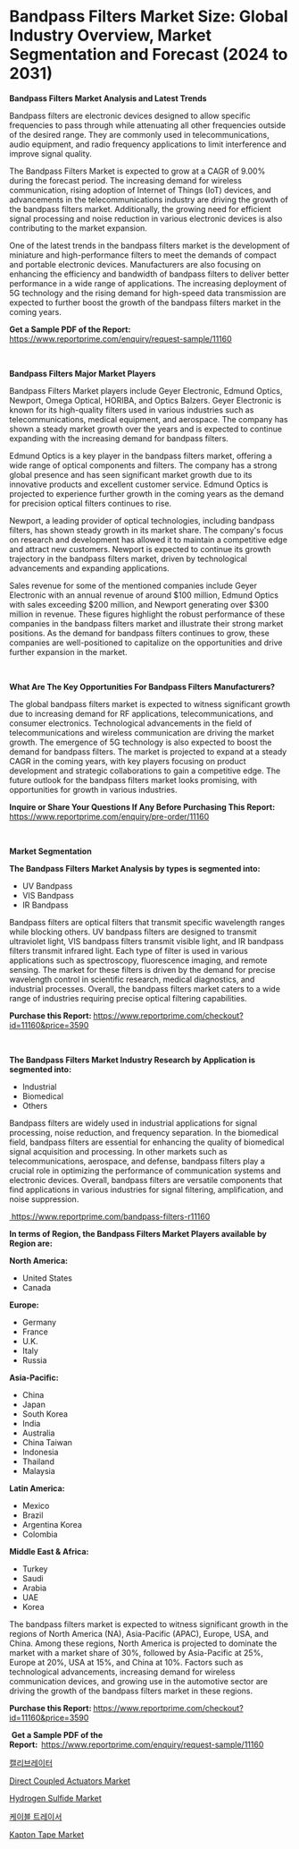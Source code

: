 <p><h1>Bandpass Filters Market Size: Global Industry Overview, Market Segmentation and Forecast (2024 to 2031)</h1></p><p><strong>Bandpass Filters Market Analysis and Latest Trends</strong></p>
<p><p>Bandpass filters are electronic devices designed to allow specific frequencies to pass through while attenuating all other frequencies outside of the desired range. They are commonly used in telecommunications, audio equipment, and radio frequency applications to limit interference and improve signal quality.</p><p>The Bandpass Filters Market is expected to grow at a CAGR of 9.00% during the forecast period. The increasing demand for wireless communication, rising adoption of Internet of Things (IoT) devices, and advancements in the telecommunications industry are driving the growth of the bandpass filters market. Additionally, the growing need for efficient signal processing and noise reduction in various electronic devices is also contributing to the market expansion.</p><p>One of the latest trends in the bandpass filters market is the development of miniature and high-performance filters to meet the demands of compact and portable electronic devices. Manufacturers are also focusing on enhancing the efficiency and bandwidth of bandpass filters to deliver better performance in a wide range of applications. The increasing deployment of 5G technology and the rising demand for high-speed data transmission are expected to further boost the growth of the bandpass filters market in the coming years.</p></p>
<p><strong>Get a Sample PDF of the Report:&nbsp;</strong> <a href="https://www.reportprime.com/enquiry/request-sample/11160">https://www.reportprime.com/enquiry/request-sample/11160</a></p>
<p>&nbsp;</p>
<p><strong>Bandpass Filters Major Market Players</strong></p>
<p><p>Bandpass Filters Market players include Geyer Electronic, Edmund Optics, Newport, Omega Optical, HORIBA, and Optics Balzers. Geyer Electronic is known for its high-quality filters used in various industries such as telecommunications, medical equipment, and aerospace. The company has shown a steady market growth over the years and is expected to continue expanding with the increasing demand for bandpass filters.</p><p>Edmund Optics is a key player in the bandpass filters market, offering a wide range of optical components and filters. The company has a strong global presence and has seen significant market growth due to its innovative products and excellent customer service. Edmund Optics is projected to experience further growth in the coming years as the demand for precision optical filters continues to rise.</p><p>Newport, a leading provider of optical technologies, including bandpass filters, has shown steady growth in its market share. The company's focus on research and development has allowed it to maintain a competitive edge and attract new customers. Newport is expected to continue its growth trajectory in the bandpass filters market, driven by technological advancements and expanding applications.</p><p>Sales revenue for some of the mentioned companies include Geyer Electronic with an annual revenue of around $100 million, Edmund Optics with sales exceeding $200 million, and Newport generating over $300 million in revenue. These figures highlight the robust performance of these companies in the bandpass filters market and illustrate their strong market positions. As the demand for bandpass filters continues to grow, these companies are well-positioned to capitalize on the opportunities and drive further expansion in the market.</p></p>
<p>&nbsp;</p>
<p><strong>What Are The Key Opportunities For Bandpass Filters Manufacturers?</strong></p>
<p><p>The global bandpass filters market is expected to witness significant growth due to increasing demand for RF applications, telecommunications, and consumer electronics. Technological advancements in the field of telecommunications and wireless communication are driving the market growth. The emergence of 5G technology is also expected to boost the demand for bandpass filters. The market is projected to expand at a steady CAGR in the coming years, with key players focusing on product development and strategic collaborations to gain a competitive edge. The future outlook for the bandpass filters market looks promising, with opportunities for growth in various industries.</p></p>
<p><strong>Inquire or Share Your Questions If Any Before Purchasing This Report:</strong> <a href="https://www.reportprime.com/enquiry/pre-order/11160">https://www.reportprime.com/enquiry/pre-order/11160</a></p>
<p>&nbsp;</p>
<p><strong>Market Segmentation</strong></p>
<p><strong>The Bandpass Filters Market Analysis by types is segmented into:</strong></p>
<p><ul><li>UV Bandpass</li><li>VIS Bandpass</li><li>IR Bandpass</li></ul></p>
<p><p>Bandpass filters are optical filters that transmit specific wavelength ranges while blocking others. UV bandpass filters are designed to transmit ultraviolet light, VIS bandpass filters transmit visible light, and IR bandpass filters transmit infrared light. Each type of filter is used in various applications such as spectroscopy, fluorescence imaging, and remote sensing. The market for these filters is driven by the demand for precise wavelength control in scientific research, medical diagnostics, and industrial processes. Overall, the bandpass filters market caters to a wide range of industries requiring precise optical filtering capabilities.</p></p>
<p><strong>Purchase this Report:&nbsp;</strong><a href="https://www.reportprime.com/checkout?id=11160&price=3590">https://www.reportprime.com/checkout?id=11160&price=3590</a></p>
<p>&nbsp;</p>
<p><strong>The Bandpass Filters Market Industry Research by Application is segmented into:</strong></p>
<p><ul><li>Industrial</li><li>Biomedical</li><li>Others</li></ul></p>
<p><p>Bandpass filters are widely used in industrial applications for signal processing, noise reduction, and frequency separation. In the biomedical field, bandpass filters are essential for enhancing the quality of biomedical signal acquisition and processing. In other markets such as telecommunications, aerospace, and defense, bandpass filters play a crucial role in optimizing the performance of communication systems and electronic devices. Overall, bandpass filters are versatile components that find applications in various industries for signal filtering, amplification, and noise suppression.</p></p>
<p><a href="https://www.reportprime.com/bandpass-filters-r11160">&nbsp;https://www.reportprime.com/bandpass-filters-r11160</a></p>
<p><strong>In terms of Region, the Bandpass Filters Market Players available by Region are:</strong></p>
<p>
    <p> <strong> North America: </strong>
        <ul>
            <li>United States</li>
            <li>Canada</li>
        </ul>
        </p> 
    <p> <strong> Europe: </strong>
        <ul>
            <li>Germany</li>
            <li>France</li>
            <li>U.K.</li>
            <li>Italy</li>
            <li>Russia</li>
        </ul>
        </p> 
    <p> <strong> Asia-Pacific: </strong>
        <ul>
            <li>China</li>
            <li>Japan</li>
            <li>South Korea</li>
            <li>India</li>
            <li>Australia</li>
            <li>China Taiwan</li>
            <li>Indonesia</li>
            <li>Thailand</li>
            <li>Malaysia</li>
        </ul>
        </p> 
    <p> <strong> Latin America: </strong>
        <ul>
            <li>Mexico</li>
            <li>Brazil</li>
            <li>Argentina Korea</li>
            <li>Colombia</li>
        </ul>
        </p> 
    <p> <strong> Middle East & Africa: </strong>
        <ul>
            <li>Turkey</li>
            <li>Saudi</li>
            <li>Arabia</li>
            <li>UAE</li>
            <li>Korea</li>
        </ul>
    </p>
    </p>
<p><p>The bandpass filters market is expected to witness significant growth in the regions of North America (NA), Asia-Pacific (APAC), Europe, USA, and China. Among these regions, North America is projected to dominate the market with a market share of 30%, followed by Asia-Pacific at 25%, Europe at 20%, USA at 15%, and China at 10%. Factors such as technological advancements, increasing demand for wireless communication devices, and growing use in the automotive sector are driving the growth of the bandpass filters market in these regions.</p></p>
<p><strong>Purchase this Report: </strong><a href="https://www.reportprime.com/checkout?id=11160&price=3590">https://www.reportprime.com/checkout?id=11160&price=3590</a></p>
<p>&nbsp;<strong>Get a Sample PDF of the Report:&nbsp;&nbsp;</strong><a href="https://www.reportprime.com/enquiry/request-sample/11160">https://www.reportprime.com/enquiry/request-sample/11160</a></p>
<p><strong></strong></p>
<p><p><a href="https://github.com/Maeennan456456/Market-Research-Report-List-1/blob/main/740100123932.md">캘리브레이터</a></p><p><a href="https://github.com/wusalecollins540tpqoz/Market-Research-Report-List-2/blob/main/direct-coupled-actuators-market.md">Direct Coupled Actuators Market</a></p><p><a href="https://issuu.com/reportprime-2/docs/hydrogen-sulfide-market-size-2030.pptx">Hydrogen Sulfide Market</a></p><p><a href="https://github.com/vsap75a286l/Market-Research-Report-List-1/blob/main/880225923931.md">케이블 트레이서</a></p><p><a href="https://issuu.com/reportprime-2/docs/kapton-tape-market-size-2030.pptx">Kapton Tape Market</a></p></p>